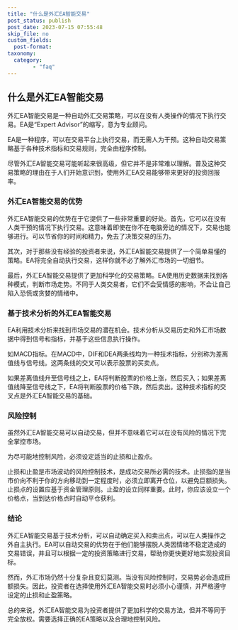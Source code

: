 ```yaml
---
title: "什么是外汇EA智能交易"
post_status: publish
post_date: 2023-07-15 07:55:48
skip_file: no
custom_fields: 
  post-format: 
taxonomy:
  category:
        - "faq"
---
```


## 什么是外汇EA智能交易

外汇EA智能交易是一种自动外汇交易策略，可以在没有人类操作的情况下执行交易。EA是“Expert Advisor”的缩写，意为专业顾问。

EA是一种程序，可以在交易平台上执行交易，而无需人为干预。这种自动交易策略基于各种技术指标和交易规则，完全由程序控制。

尽管外汇EA智能交易可能听起来很高级，但它并不是非常难以理解。普及这种交易策略的理由在于人们开始意识到，使用外汇EA交易能够带来更好的投资回报率。

### 外汇EA智能交易的优势

外汇EA智能交易的优势在于它提供了一些非常重要的好处。首先，它可以在没有人类干预的情况下执行交易。这意味着即使在你不在电脑旁边的情况下，交易也能够进行。可以节省你的时间和精力，免去了决策交易的压力。

其次，对于那些没有经验的投资者来说，外汇EA智能交易提供了一个简单易懂的策略。EA将完全自动执行交易，这样你就不必了解外汇市场的一切细节。

最后，外汇EA智能交易提供了更加科学化的交易策略。EA使用历史数据来找到各种模式，判断市场走势。不同于人类交易者，它们不会受情感的影响，不会让自己陷入恐慌或贪婪的情绪中。

### 基于技术分析的外汇EA智能交易

EA利用技术分析来找到市场交易的潜在机会。技术分析从交易历史和外汇市场数据中得到信号和指标，并基于这些信息执行操作。

如MACD指标。在MACD中，DIF和DEA两条线均为一种技术指标，分别称为差离值线与信号线。这两条线的交叉可以表示股票的买卖点。

如果差离值线升至信号线之上，EA将判断股票的价格上涨，然后买入；如果差离值线降至信号线之下，EA将判断股票的价格下跌，然后卖出。这种技术指标的交叉点是外汇EA智能交易的基础。

### 风险控制

虽然外汇EA智能交易可以自动交易，但并不意味着它可以在没有风险的情况下完全掌控市场。

为尽可能地控制风险，必须设定适当的止损和止盈点。

止损和止盈是市场波动的风险控制技术，是成功交易所必需的技术。止损指的是当市价向不利于你的方向移动到一定程度时，必须立即离开仓位，以避免巨额损失。止损点的设置应基于资金管理原则。止盈的设立同样重要。此时，你应该设立一个价格点，当到达价格点时自动平仓获利。

### 结论

外汇EA智能交易基于技术分析，可以自动确定买入和卖出点，可以在人类操作之外自主执行。EA可以自动交易的优势在于他们能够摆脱人类因情绪不稳定造成的交易错误，并且可以根据一定的投资策略进行交易，帮助你更快更好地实现投资目标。

然而，外汇市场仍然十分复杂且变幻莫测。当没有风险控制时，交易势必会造成巨额损失。因此，投资者在选择使用外汇EA智能交易时必须小心谨慎，并严格遵守设定的止损和止盈策略。

总的来说，外汇EA智能交易为投资者提供了更加科学的交易方法，但并不等同于完全放权。需要选择正确的EA策略以及合理地控制风险。
